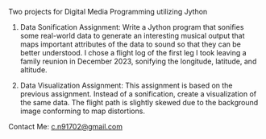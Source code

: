 Two projects for Digital Media Programming utilizing Jython

1. Data Sonification
   Assignment: Write a Jython program that sonifies some real-world data to generate an interesting musical output that maps important
   attributes of the data to sound so that they can be better understood.
   I chose a flight log of the first leg I took leaving a family reunion in December 2023, sonifying the longitude, latitude, and altitude.
   
2. Data Visualization
   Assignment: This assignment is based on the previous assignment. Instead of a sonification, create a visualization of the same data.
   The flight path is slightly skewed due to the background image conforming to map distortions.

Contact Me: c.n91702@gmail.com
